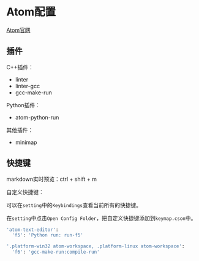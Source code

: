 # Atom配置

[Atom官网](https://atom.io/)

## 插件

C++插件：

- linter
- linter-gcc
- gcc-make-run



Python插件：

- atom-python-run



其他插件：

- minimap



## 快捷键

markdown实时预览：ctrl + shift + m



自定义快捷键：

可以在`setting`中的`Keybindings`查看当前所有的快捷键。

在`setting`中点击`Open Config Folder`，把自定义快捷键添加到`keymap.cson`中。

```bash
'atom-text-editor':
  'f5': 'Python run: run-f5'

'.platform-win32 atom-workspace, .platform-linux atom-workspace':
  'f6': 'gcc-make-run:compile-run'
```




